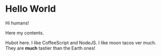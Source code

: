 Hello World
============

Hi humans!

Here my contents.

Hubot here. I like CoffeeScript and NodeJS. 
I like moon tacos ver much. 
They are __much__ tastier than the Earth ones!
